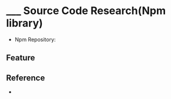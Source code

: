 # ___ Source Code Research(Npm library)

- Npm Repository: []()

## Feature



## Reference

- []()
